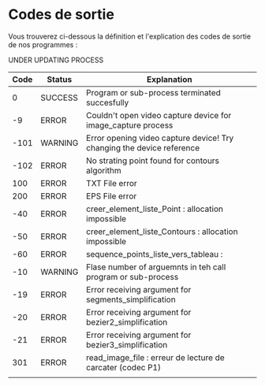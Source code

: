 # Codes de sortie

Vous trouverez ci-dessous la définition et l'explication des codes de sortie de nos programmes :

UNDER UPDATING PROCESS

| Code | Status  | Explanation                                                           |
| ---- | ------- | --------------------------------------------------------------------- |
| 0    | SUCCESS | Program or sub-process terminated succesfully                         |
| -9   | ERROR   | Couldn't open video capture device for image_capture process          |
| -101 | WARNING | Error opening video capture device! Try changing the device reference |
| -102 | ERROR   | No strating point found for contours algorithm                        |
| 100  | ERROR   | TXT File error                                                        |
| 200  | ERROR   | EPS File error                                                        |
| -40  | ERROR   | creer_element_liste_Point : allocation impossible                     |
| -50  | ERROR   | creer_element_liste_Contours : allocation impossible                  |
| -60  | ERROR   | sequence_points_liste_vers_tableau :                                  |
| -10  | WARNING | Flase number of arguemnts in teh call program or sub-process          |
| -19  | ERROR   | Error receiving argument for segments_simplification                  |
| -20  | ERROR   | Error receiving argument for bezier2_simplification                   |
| -21  | ERROR   | Error receiving argument for bezier3_simplification                   |
| 301  | ERROR   | read_image_file : erreur de lecture de carcater (codec P1)            |
|      |         |                                                                       |
